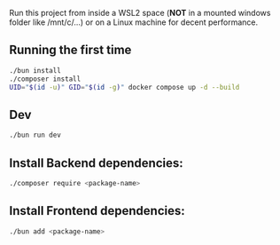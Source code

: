 Run this project from inside a WSL2 space (**NOT** in a mounted windows folder like /mnt/c/...) or on a Linux machine for decent performance.

## Running the first time
```bash
./bun install
./composer install
UID="$(id -u)" GID="$(id -g)" docker compose up -d --build
```

## Dev 
```bash
./bun run dev
```

## Install Backend dependencies:

```bash
./composer require <package-name>
```

## Install Frontend dependencies:
```bash
./bun add <package-name>
``` 